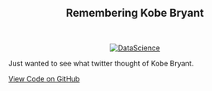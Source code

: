 <h2 align="center"> Remembering Kobe Bryant </h2> <br>
<p align="center">
  <a href="https://geniuslifedesign.github.io/Projects.github.io">
    <img alt="DataScience" title="DataScience" src="https://geniuslifedesign.github.io/Projects.github.io/assets/img/kobe_cloud_final.png">
  </a>
</p>

Just wanted to see what twitter thought of Kobe Bryant.

[View Code on GitHub](https://github.com/geniuslifedesign/Projects.github.io/tree/master/Words_of_Kobe)